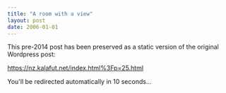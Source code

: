 ```yaml
---
title: "A room with a view"
layout: post
date: 2006-01-01
---
```


This pre-2014 post has been preserved as a static version of the original Wordpress post:

https://nz.kalafut.net/index.html%3Fp=25.html

You'll be redirected automatically in 10 seconds...

<head>
  <meta http-equiv="refresh" content="10;url=https://nz.kalafut.net/index.html%3Fp=25.html">
</head>

